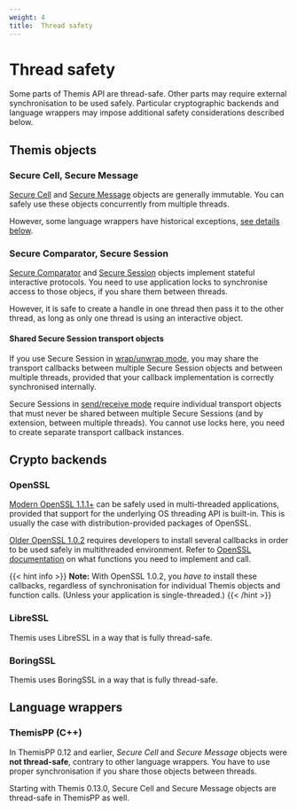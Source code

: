 ```yaml
---
weight: 4
title:  Thread safety
---
```


# Thread safety

Some parts of Themis API are thread-safe.
Other parts may require external synchronisation to be used safely.
Particular cryptographic backends and language wrappers may impose additional safety considerations described below.

## Themis objects

### Secure Cell, Secure Message

[Secure Cell](/themis/crypto-theory/crypto-systems/secure-cell/) and
[Secure Message](/themis/crypto-theory/crypto-systems/secure-message/)
objects are generally immutable.
You can safely use these objects concurrently from multiple threads.

However, some language wrappers have historical exceptions,
[see details below](#language-wrappers).

### Secure Comparator, Secure Session

[Secure Comparator](/themis/crypto-theory/crypto-systems/secure-comparator/) and
[Secure Session](/themis/crypto-theory/crypto-systems/secure-session/)
objects implement stateful interactive protocols.
You need to use application locks to synchronise access to those objecs,
if you share them between threads.

However, it is safe to create a handle in one thread then pass it to the other thread,
as long as only one thread is using an interactive object.

#### Shared Secure Session transport objects

If you use Secure Session in [wrap/unwrap mode](/themis/crypto-theory/crypto-systems/secure-session/#usage-modes),
you may share the transport callbacks between multiple Secure Session objects
and between multiple threads,
provided that your callback implementation is correctly synchronised internally.

Secure Sessions in [send/receive mode](/themis/crypto-theory/crypto-systems/secure-session/#usage-modes)
require individual transport objects that must never be shared between multiple Secure Sessions
(and by extension, between multiple threads).
You cannot use locks here, you need to create separate transport callback instances.

## Crypto backends

### OpenSSL

[Modern OpenSSL 1.1.1+](https://www.openssl.org/docs/man1.1.0/man3/CRYPTO_THREAD_lock_new.html)
can be safely used in multi-threaded applications,
provided that support for the underlying OS threading API is built-in.
This is usually the case with distribution-provided packages of OpenSSL.

[Older OpenSSL 1.0.2](https://www.openssl.org/docs/man1.0.2/man3/CRYPTO_lock.html)
requires developers to install several callbacks
in order to be used safely in multithreaded environment.
Refer to [OpenSSL documentation](https://www.openssl.org/docs/man1.0.2/man3/CRYPTO_lock.html)
on what functions you need to implement and call.

{{< hint info >}}
**Note:**
With OpenSSL 1.0.2, you _have to_ install these callbacks,
regardless of synchronisation for individual Themis objects and function calls.
(Unless your application is single-threaded.)
{{< /hint >}}

### LibreSSL

Themis uses LibreSSL in a way that is fully thread-safe.

### BoringSSL

Themis uses BoringSSL in a way that is fully thread-safe.

## Language wrappers

<!-- TODO: remove this section in 2021 -->
### ThemisPP (C++)

In ThemisPP 0.12 and earlier,
_Secure Cell_ and _Secure Message_ objects were **not thread-safe**,
contrary to other language wrappers.
You have to use proper synchronisation if you share those objects between threads.

Starting with Themis 0.13.0,
Secure Cell and Secure Message objects are thread-safe in ThemisPP as well.
